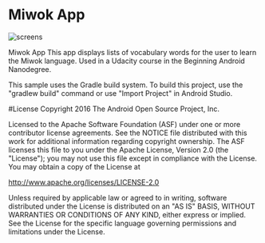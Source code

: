 # Miwok App
![screens](https://lh3.googleusercontent.com/j748sPufjA1dFoaO9_jkPYNwPHJne5YbKi3x0ntzEWBX3W1qNDGbCgeLtj93JDcXD6LY6kqC5n5JAX_21LlP=s0#w=1224&h=421)

Miwok App
This app displays lists of vocabulary words for the user to learn the Miwok language. Used in a Udacity course in the Beginning Android Nanodegree.


This sample uses the Gradle build system. To build this project, use the "gradlew build" command or use "Import Project" in Android Studio.


#License
Copyright 2016 The Android Open Source Project, Inc.

Licensed to the Apache Software Foundation (ASF) under one or more contributor license agreements. See the NOTICE file distributed with this work for additional information regarding copyright ownership. The ASF licenses this file to you under the Apache License, Version 2.0 (the "License"); you may not use this file except in compliance with the License. You may obtain a copy of the License at

http://www.apache.org/licenses/LICENSE-2.0

Unless required by applicable law or agreed to in writing, software distributed under the License is distributed on an "AS IS" BASIS, WITHOUT WARRANTIES OR CONDITIONS OF ANY KIND, either express or implied. See the License for the specific language governing permissions and limitations under the License.
